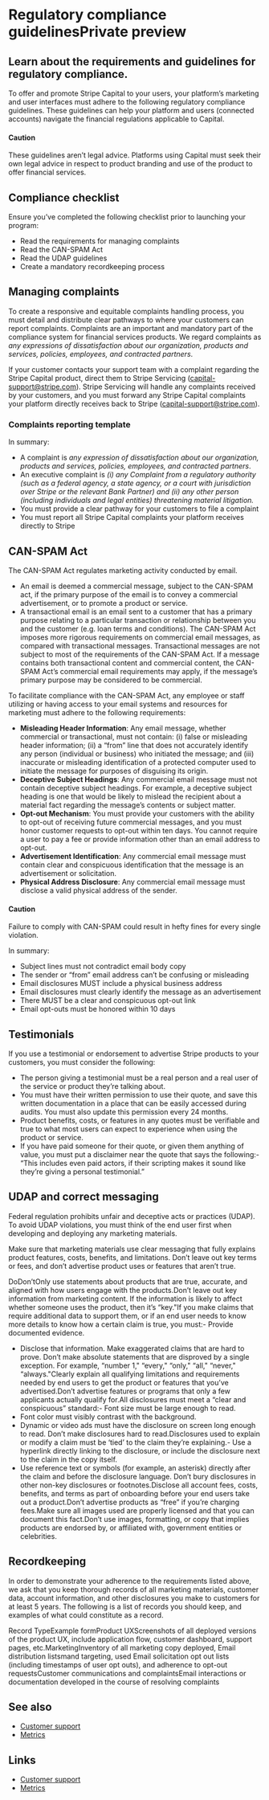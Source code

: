 # Regulatory compliance guidelinesPrivate preview

## Learn about the requirements and guidelines for regulatory compliance.

To offer and promote Stripe Capital to your users, your platform’s marketing and
user interfaces must adhere to the following regulatory compliance guidelines.
These guidelines can help your platform and users (connected accounts) navigate
the financial regulations applicable to Capital.

#### Caution

These guidelines aren’t legal advice. Platforms using Capital must seek their
own legal advice in respect to product branding and use of the product to offer
financial services.

## Compliance checklist

Ensure you’ve completed the following checklist prior to launching your program:

- Read the requirements for managing complaints
- Read the CAN-SPAM Act
- Read the UDAP guidelines
- Create a mandatory recordkeeping process

## Managing complaints

To create a responsive and equitable complaints handling process, you must
detail and distribute clear pathways to where your customers can report
complaints. Complaints are an important and mandatory part of the compliance
system for financial services products. We regard complaints as *any expressions
of dissatisfaction about our organization, products and services, policies,
employees, and contracted partners*.

If your customer contacts your support team with a complaint regarding the
Stripe Capital product, direct them to Stripe Servicing
([capital-support@stripe.com](mailto:capital-support@stripe.com)). Stripe
Servicing will handle any complaints received by your customers, and you must
forward any Stripe Capital complaints your platform directly receives back to
Stripe ([capital-support@stripe.com](mailto:capital-support@stripe.com)).

### Complaints reporting template

In summary:

- A complaint is *any expression of dissatisfaction about our organization,
products and services, policies, employees, and contracted partners*.
- An executive complaint is *(i) any Complaint from a regulatory authority (such
as a federal agency, a state agency, or a court with jurisdiction over Stripe or
the relevant Bank Partner) and (ii) any other person (including individuals and
legal entities) threatening material litigation.*
- You must provide a clear pathway for your customers to file a complaint
- You must report all Stripe Capital complaints your platform receives directly
to Stripe

## CAN-SPAM Act

The CAN-SPAM Act regulates marketing activity conducted by email.

- An email is deemed a commercial message, subject to the CAN-SPAM act, if the
primary purpose of the email is to convey a commercial advertisement, or to
promote a product or service.
- A transactional email is an email sent to a customer that has a primary
purpose relating to a particular transaction or relationship between you and the
customer (e.g. loan terms and conditions). The CAN-SPAM Act imposes more
rigorous requirements on commercial email messages, as compared with
transactional messages. Transactional messages are not subject to most of the
requirements of the CAN-SPAM Act. If a message contains both transactional
content and commercial content, the CAN-SPAM Act’s commercial email requirements
may apply, if the message’s primary purpose may be considered to be commercial.

To facilitate compliance with the CAN-SPAM Act, any employee or staff utilizing
or having access to your email systems and resources for marketing must adhere
to the following requirements:

- **Misleading Header Information**: Any email message, whether commercial or
transactional, must not contain: (i) false or misleading header information;
(ii) a “from” line that does not accurately identify any person (individual or
business) who initiated the message; and (iii) inaccurate or misleading
identification of a protected computer used to initiate the message for purposes
of disguising its origin.
- **Deceptive Subject Headings**: Any commercial email message must not contain
deceptive subject headings. For example, a deceptive subject heading is one that
would be likely to mislead the recipient about a material fact regarding the
message’s contents or subject matter.
- **Opt-out Mechanism**: You must provide your customers with the ability to
opt-out of receiving future commercial messages, and you must honor customer
requests to opt-out within ten days. You cannot require a user to pay a fee or
provide information other than an email address to opt-out.
- **Advertisement Identification**: Any commercial email message must contain
clear and conspicuous identification that the message is an advertisement or
solicitation.
- **Physical Address Disclosure**: Any commercial email message must disclose a
valid physical address of the sender.

#### Caution

Failure to comply with CAN-SPAM could result in hefty fines for every single
violation.

In summary:

- Subject lines must not contradict email body copy
- The sender or “from” email address can’t be confusing or misleading
- Email disclosures MUST include a physical business address
- Email disclosures must clearly identify the message as an advertisement
- There MUST be a clear and conspicuous opt-out link
- Email opt-outs must be honored within 10 days

## Testimonials

If you use a testimonial or endorsement to advertise Stripe products to your
customers, you must consider the following:

- The person giving a testimonial must be a real person and a real user of the
service or product they’re talking about.
- You must have their written permission to use their quote, and save this
written documentation in a place that can be easily accessed during audits. You
must also update this permission every 24 months.
- Product benefits, costs, or features in any quotes must be verifiable and true
to what most users can expect to experience when using the product or service.
- If you have paid someone for their quote, or given them anything of value, you
must put a disclaimer near the quote that says the following:- “This includes
even paid actors, if their scripting makes it sound like they’re giving a
personal testimonial.”

## UDAP and correct messaging

Federal regulation prohibits unfair and deceptive acts or practices (UDAP). To
avoid UDAP violations, you must think of the end user first when developing and
deploying any marketing materials.

Make sure that marketing materials use clear messaging that fully explains
product features, costs, benefits, and limitations. Don’t leave out key terms or
fees, and don’t advertise product uses or features that aren’t true.

DoDon’tOnly use statements about products that are true, accurate, and aligned
with how users engage with the products.Don’t leave out key information from
marketing content. If the information is likely to affect whether someone uses
the product, then it’s “key."If you make claims that require additional data to
support them, or if an end user needs to know more details to know how a certain
claim is true, you must:- Provide documented evidence.
- Disclose that information.
Make exaggerated claims that are hard to prove. Don’t make absolute statements
that are disproved by a single exception. For example, “number 1," “every,"
“only," “all," “never," “always."Clearly explain all qualifying limitations and
requirements needed by end users to get the product or features that you’ve
advertised.Don’t advertise features or programs that only a few applicants
actually qualify for.All disclosures must meet a “clear and conspicuous”
standard:- Font size must be large enough to read.
- Font color must visibly contrast with the background.
- Dynamic or video ads must have the disclosure on screen long enough to read.
Don’t make disclosures hard to read.Disclosures used to explain or modify a
claim must be ‘tied’ to the claim they’re explaining.- Use a hyperlink directly
linking to the disclosure, or include the disclosure next to the claim in the
copy itself.
- Use reference text or symbols (for example, an asterisk) directly after the
claim and before the disclosure language.
Don’t bury disclosures in other non-key disclosures or footnotes.Disclose all
account fees, costs, benefits, and terms as part of onboarding before your end
users take out a product.Don’t advertise products as “free” if you’re charging
fees.Make sure all images used are properly licensed and that you can document
this fact.Don’t use images, formatting, or copy that implies products are
endorsed by, or affiliated with, government entities or celebrities.
## Recordkeeping

In order to demonstrate your adherence to the requirements listed above, we ask
that you keep thorough records of all marketing materials, customer data,
account information, and other disclosures you make to customers for at least 5
years. The following is a list of records you should keep, and examples of what
could constitute as a record.

Record TypeExample formProduct UXScreenshots of all deployed versions of the
product UX, include application flow, customer dashboard, support pages,
etc.MarketingInventory of all marketing copy deployed, Email distribution
listsmand targeting, used Email solicitation opt out lists (including timestamps
of user opt outs), and adherence to opt-out requestsCustomer communications and
complaintsEmail interactions or documentation developed in the course of
resolving complaints
## See also

- [Customer support](https://docs.stripe.com/capital/servicing)
- [Metrics](https://docs.stripe.com/capital/reporting)

## Links

- [Customer support](https://docs.stripe.com/capital/servicing)
- [Metrics](https://docs.stripe.com/capital/reporting)